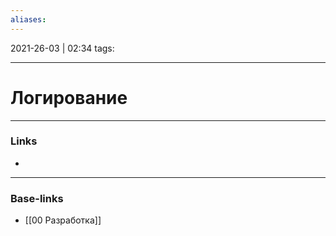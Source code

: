 ```yaml
---
aliases:
---
```

2021-26-03 | 02:34
tags: 
___

# Логирование

___
### Links
- 

___
### Base-links
- [[00 Разработка]]

